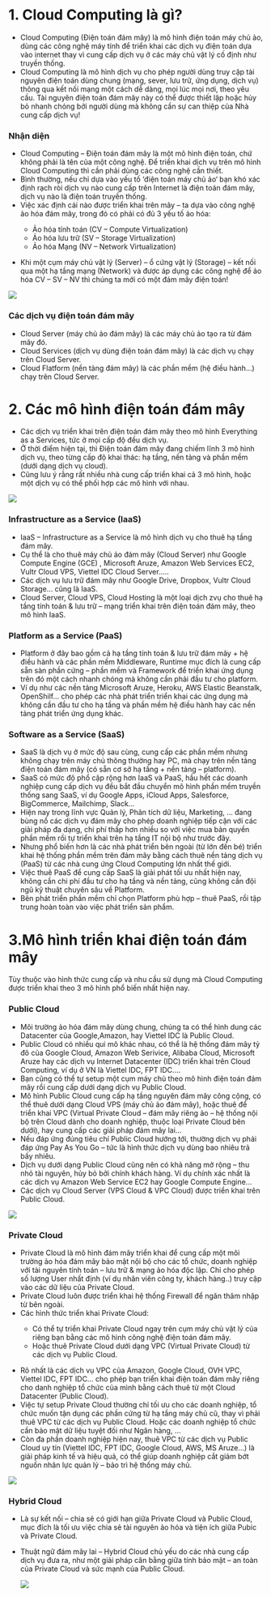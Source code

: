 # 1. Cloud Computing là gì?

- Cloud Computing (Điện toán đám mây) là mô hình điện toán máy chủ ảo, dùng các công nghệ máy tính để triển khai các dịch vụ điện toán dựa vào internet thay vì cung cấp dịch vụ ở các máy chủ vật lý cố định như truyền thống.
- Cloud Computing là mô hình dịch vụ cho phép người dùng truy cập tài nguyên điện toán dùng chung (mạng, sever, lưu trữ, ứng dụng, dịch vụ) thông qua kết nối mạng một cách dễ dàng, mọi lúc mọi nơi, theo yêu cầu. Tài nguyên điện toán đám mây này có thể được thiết lập hoặc hủy bỏ nhanh chóng bởi người dùng mà không cần sự can thiệp của Nhà cung cấp dịch vụ!

### Nhận diện

- Cloud Computing – Điện toán đám mây là một mô hình điện toán, chứ không phải là tên của một công nghệ. Để triển khai dịch vụ trên mô hình Cloud Computing thì cần phải dùng các công nghệ cần thiết.
- Bình thường, nếu chỉ dựa vào yếu tố ‘điện toán máy chủ ảo‘ bạn khó xác định rạch ròi dịch vụ nào cung cấp trên Internet là điện toán đám mây, dịch vụ nào là điện toán truyền thống.
- Việc xác định cái nào được triển khai trên mây – ta dựa vào công nghệ ảo hóa đám mây, trong đó có phải có đủ 3 yếu tố ảo hóa:

<ul>
  <ul>
    <li>  Ảo hóa tính toán (CV – Compute Virtualization)
    <li>  Ảo hóa lưu trữ (SV – Storage Virtualization)
    <li>	Ảo hóa Mạng (NV – Network Virtualization)
  </ul>
</ul>

- Khi một cụm máy chủ vật lý (Server) – ổ cứng vật lý (Storage) – kết nối qua một hạ tầng mạng (Network) và được áp dụng các công nghệ để ảo hóa CV – SV – NV thì chúng ta mới có một đám mây điện toán!

<img src="https://github.com/lean15998/Openstack/blob/main/images/01.01.jpg">


### Các dịch vụ điện toán đám mây

-	Cloud Server (máy chủ ảo đám mây) là các máy chủ ảo tạo ra từ đám mây đó. 
-	Cloud Services (dịch vụ dùng điện toán đám mây) là các dịch vụ chạy trên Cloud Server.
-	Cloud Flatform (nền tảng đám mây) là các phần mềm (hệ điều hành…) chạy trên Cloud Server.

# 2. Các mô hình điện toán đám mây

-	Các dịch vụ triển khai trên điện toán đám mây theo mô hình Everything as a Services, tức ở mọi cấp độ đều dịch vụ.
-	Ở thời điểm hiện tại, thì Điện toán đám mây đang chiếm lĩnh 3 mô hình dịch vụ, theo từng cấp độ khai thác: hạ tầng, nền tảng và phần mềm (dưới dạng dịch vụ cloud).
-	Cũng lưu ý rằng rất nhiều nhà cung cấp triển khai cả 3 mô hình, hoặc một dịch vụ có thể phối hợp các mô hình với nhau.
 
<img src="https://github.com/lean15998/Openstack/blob/main/images/01.02.jpg">


### Infrastructure as a Service (IaaS)

- IaaS – Infrastructure as a Service là mô hình dịch vụ cho thuê hạ tầng đám mây.
-	Cụ thể là cho thuê máy chủ ảo đám mây (Cloud Server) như Google Compute Engine (GCE) , Microsoft Aruze, Amazon Web Services EC2, Vultr Cloud VPS, Viettel IDC Cloud Server…..
-	Các dịch vụ lưu trữ đám mây như Google Drive, Dropbox, Vultr Cloud Storage… cũng là IaaS.
-	Cloud Server, Cloud VPS, Cloud Hosting là một loại dịch zvụ cho thuê hạ tầng tính toán & lưu trữ – mạng triển khai trên điện toán đám mây, theo mô hình IaaS.
  
  
### Platform as a Service (PaaS)
  
-	Platform ở đây bao gồm cả hạ tầng tính toán & lưu trữ đám mây + hệ điều hành và các phần mềm Middleware, Runtime mục đích là cung cấp sẵn sàn phần cứng – phần mềm và Framework để triển khai ứng dụng trên đó một cách nhanh chóng mà không cần phải đầu tư cho platform.
-	Ví dụ như các nền tảng Microsoft Aruze, Heroku, AWS Elastic Beanstalk, OpenShilf… cho phép các nhà phát triển triển khai các ứng dụng mà không cần đầu tư cho hạ tầng và phần mềm hệ điều hành hay các nền tảng phát triển ứng dụng khác.
  
### Software as a Service (SaaS)
  
-	SaaS là dịch vụ ở mức độ sau cùng, cung cấp các phần mềm nhưng không chạy trên máy chủ thông thường hay PC, mà chạy trên nền tảng điện toán đám mây (có sẵn cơ sở hạ tầng + nền tảng – platform).
-	SaaS có mức độ phổ cập rộng hơn IaaS và PaaS, hầu hết các doanh nghiệp cung cấp dịch vụ đều bắt đầu chuyển mô hình phần mềm truyền thống sang SaaS, ví dụ Google Apps, iCloud Apps,  Salesforce, BigCommerce, Mailchimp, Slack…
-	Hiện nay trong lĩnh vực Quản lý, Phân tích dữ liệu, Marketing, … đang bùng nổ các dịch vụ đám mây cho phép doanh nghiệp tiếp cận với các giải pháp đa dạng, chi phí thấp hơn nhiều so với việc mua bản quyền phần mềm rồi tự triển khai trên hạ tầng IT nội bộ như trước đây.
-	Nhưng phổ biến hơn là các nhà phát triển bên ngoài (từ lớn đến bé) triển khai hệ thống phần mềm trên đám mây bằng cách thuê nền tảng dịch vụ (PaaS) từ các nhà cung ứng Cloud Computing lớn nhất thế giới.
-	Việc thuê PaaS để cung cấp SaaS là giải phát tối ưu nhất hiện nay, không cần chi phí đầu tư cho hạ tầng và nền tảng, cũng không cần đội ngũ kỹ thuật chuyên sâu về Platform.
-	Bên phát triển phần mềm chỉ chọn Platform phù hợp – thuê PaaS, rồi tập trung hoàn toàn vào việc phát triển sản phẩm.
  
  
# 3.Mô hình triển khai điện toán đám mây
  
Tùy thuộc vào hình thức cung cấp và nhu cầu sử dụng mà Cloud Computing được triển khai theo 3 mô hình phổ biến nhất hiện nay.
  
### Public Cloud
  
- Môi trường ảo hóa đám mây dùng chung, chúng ta có thể hình dung các Datacenter của Google,Amazon, hay Viettel IDC là Public Cloud.
- Public Cloud có nhiều qui mô khác nhau, có thể là hệ thống đám mây tỷ đô của Google Cloud, Amazon Web Serivice, Alibaba Cloud, Microsoft Aruze hay các dịch vụ Internet Datacenter (IDC) triển khai trên Cloud Computing, ví dụ ở VN là Viettel IDC, FPT IDC….
- Bạn cũng có thể tự setup một cụm máy chủ theo mô hình điện toán đám mây rồi cung cấp dưới dạng dịch vụ Public Cloud.
- Mô hình Public Cloud cung cấp hạ tầng nguyên đám mây công cộng, có thể thuê dưới dạng Cloud VPS (máy chủ ảo đám mây), hoặc thuê để triển khai VPC (Virtual Private Cloud – đám mây riêng ảo – hệ thống nội bộ trên Cloud dành cho doanh nghiệp, thuộc loại Private Cloud bên dưới), hay cung cấp các giải pháp đám mây lai…
- Nếu đáp ứng đúng tiêu chí Public Cloud hướng tới, thường dịch vụ phải đáp ứng Pay As You Go – tức là hình thức dịch vụ dùng bao nhiêu trả bấy nhiêu.
- Dịch vụ dưới dạng Public Cloud cũng nên có khả năng mở rộng – thu nhỏ tài nguyên, hủy bỏ bởi chính khách hàng. Ví dụ chính xác nhất là các dịch vụ Amazon Web Service EC2 hay Google Compute Engine…
-	Các dịch vụ Cloud Server (VPS Cloud & VPC Cloud) được triển khai trên Public Cloud.


<img src="https://github.com/lean15998/Openstack/blob/main/images/01.03.jpg">
  
  
### Private Cloud  

-	Private Cloud là mô hình đám mây triển khai để cung cấp một môi trường ảo hóa đám mây bảo mật nội bộ cho các tổ chức, doanh nghiệp với tài nguyên tính toán – lưu trữ & mạng ảo hóa độc lập. Chỉ cho phép số lượng User nhất định (ví dụ nhân viên công ty, khách hàng..) truy cập vào các dữ liệu của Private Cloud.
-	Private Cloud luôn được triển khai hệ thống Firewall để ngăn thâm nhập từ bên ngoài.
- Các hình thức triển khai Private Cloud: 
  
 <ul>
  <ul>
    <li> Có thể tự triển khai Private Cloud ngay trên cụm máy chủ vật lý của riêng bạn bằng các mô hình công nghệ điện toán đám mây.
    <li> Hoặc thuê Private Cloud dưới dạng VPC (Virtual Private Cloud) từ các dịch vụ Public Cloud.
  </ul>
</ul>
 
-	Rõ nhất là các dịch vụ VPC của Amazon, Google Cloud, OVH VPC, Viettel IDC, FPT IDC… cho phép bạn triển khai điện toán đám mây riêng cho danh nghiệp tổ chức của mình bằng cách thuê từ một Cloud Datacenter (Public Cloud).
-	Việc tự setup Private Cloud thường chỉ tối ưu cho các doanh nghiệp, tổ chức muốn tận dụng các phần cứng từ hạ tầng máy chủ cũ, thay vì phải thuê VPC từ các dịch vụ Public Cloud. Hoặc các doanh nghiệp tổ chức cần bảo mật dữ liệu tuyệt đối như Ngân hàng, …
-	Còn đa phần doanh nghiệp hiện nay, thuê VPC từ các dịch vụ Public Cloud uy tín (Viettel IDC, FPT IDC, Google Cloud, AWS, MS Aruze…) là giải pháp kinh tế và hiệu quả, có thể giúp doanh nghiệp cắt giảm bớt nguồn nhân lực quản lý – bảo trì hệ thống máy chủ.


<img src="https://github.com/lean15998/Openstack/blob/main/images/01.04.jpg">



 ### Hybrid Cloud
 
- Là sự kết nối – chia sẻ có giới hạn giữa Private Cloud và Public Cloud, mục đích là tối ưu việc chia sẻ tài nguyên ảo hóa và tiện ích giữa Pubic và Private Cloud.
- Thuật ngữ đám mây lai – Hybrid Cloud chủ yếu do các nhà cung cấp dịch vụ đưa ra, như một giải pháp cân bằng giữa tính bảo mật – an toàn của Private Cloud và sức mạnh của Public Cloud.

  
  <img src="https://github.com/lean15998/Openstack/blob/main/images/01.05.png">
  
  
  
  
  
  
